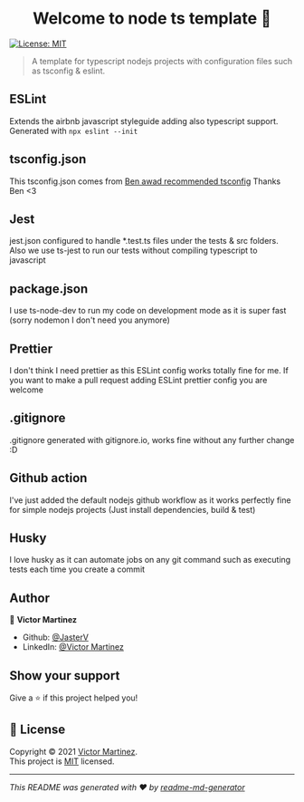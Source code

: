 <h1 align="center">Welcome to node ts template 👋</h1>
<p>
  <a href="https://mit-license.org/" target="_blank">
    <img alt="License: MIT" src="https://img.shields.io/badge/License-MIT-yellow.svg" />
  </a>
</p>

> A template for typescript nodejs projects with configuration files such as
> tsconfig & eslint.

## ESLint

Extends the airbnb javascript styleguide adding also typescript support.
Generated with `npx eslint --init`

## tsconfig.json

This tsconfig.json comes from
[Ben awad recommended tsconfig](https://github.com/benawad/tsconfig.json) Thanks
Ben <3

## Jest

jest.json configured to handle *.test.ts files under the tests & src folders.
Also we use ts-jest to run our tests without compiling typescript to javascript

## package.json

I use ts-node-dev to run my code on development mode as it is super fast (sorry
nodemon I don't need you anymore)

## Prettier

I don't think I need prettier as this ESLint config works totally fine for me.
If you want to make a pull request adding ESLint prettier config you are welcome

## .gitignore

.gitignore generated with gitignore.io, works fine without any further change :D

## Github action

I've just added the default nodejs github workflow as it works perfectly fine
for simple nodejs projects (Just install dependencies, build & test)

## Husky

I love husky as it can automate jobs on any git command such as executing tests
each time you create a commit

## Author

👤 **Victor Martinez**

- Github: [@JasterV](https://github.com/JasterV)
- LinkedIn: [@Victor Martinez](https://linkedin.com/in/victor-martinez-montane)

## Show your support

Give a ⭐️ if this project helped you!

## 📝 License

Copyright © 2021 [Victor Martinez](https://github.com/JasterV).<br /> This
project is [MIT](https://mit-license.org/) licensed.

---

_This README was generated with ❤️ by
[readme-md-generator](https://github.com/kefranabg/readme-md-generator)_
